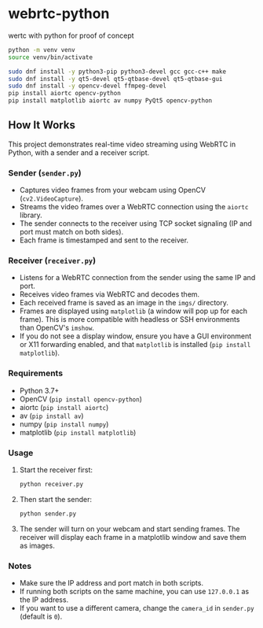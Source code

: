 # webrtc-python
 wertc with python for proof of concept

```sh
python -m venv venv
source venv/bin/activate
```

```sh 
sudo dnf install -y python3-pip python3-devel gcc gcc-c++ make
sudo dnf install -y qt5-devel qt5-qtbase-devel qt5-qtbase-gui
sudo dnf install -y opencv-devel ffmpeg-devel
pip install aiortc opencv-python
pip install matplotlib aiortc av numpy PyQt5 opencv-python 
```

## How It Works

This project demonstrates real-time video streaming using WebRTC in Python, with a sender and a receiver script.

### Sender (`sender.py`)
- Captures video frames from your webcam using OpenCV (`cv2.VideoCapture`).
- Streams the video frames over a WebRTC connection using the `aiortc` library.
- The sender connects to the receiver using TCP socket signaling (IP and port must match on both sides).
- Each frame is timestamped and sent to the receiver.

### Receiver (`receiver.py`)
- Listens for a WebRTC connection from the sender using the same IP and port.
- Receives video frames via WebRTC and decodes them.
- Each received frame is saved as an image in the `imgs/` directory.
- Frames are displayed using `matplotlib` (a window will pop up for each frame). This is more compatible with headless or SSH environments than OpenCV's `imshow`.
- If you do not see a display window, ensure you have a GUI environment or X11 forwarding enabled, and that `matplotlib` is installed (`pip install matplotlib`).

### Requirements
- Python 3.7+
- OpenCV (`pip install opencv-python`)
- aiortc (`pip install aiortc`)
- av (`pip install av`)
- numpy (`pip install numpy`)
- matplotlib (`pip install matplotlib`)

### Usage
1. Start the receiver first:
   ```bash
   python receiver.py
   ```
2. Then start the sender:
   ```bash
   python sender.py
   ```
3. The sender will turn on your webcam and start sending frames. The receiver will display each frame in a matplotlib window and save them as images.

### Notes
- Make sure the IP address and port match in both scripts.
- If running both scripts on the same machine, you can use `127.0.0.1` as the IP address.
- If you want to use a different camera, change the `camera_id` in `sender.py` (default is `0`).

